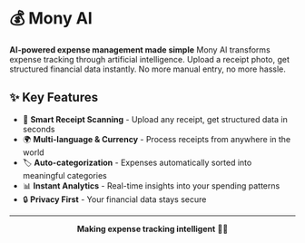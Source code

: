 # 💰 Mony AI

**AI-powered expense management made simple**
Mony AI transforms expense tracking through artificial intelligence. Upload a receipt photo, get structured financial data instantly. No more manual entry, no more hassle.

## ✨ Key Features

- 📸 **Smart Receipt Scanning** - Upload any receipt, get structured data in seconds
- 🌍 **Multi-language & Currency** - Process receipts from anywhere in the world  
- 🏷️ **Auto-categorization** - Expenses automatically sorted into meaningful categories
- 📊 **Instant Analytics** - Real-time insights into your spending patterns
- 🔒 **Privacy First** - Your financial data stays secure

---

<div align="center">

**Making expense tracking intelligent** 🧠💸

</div>
